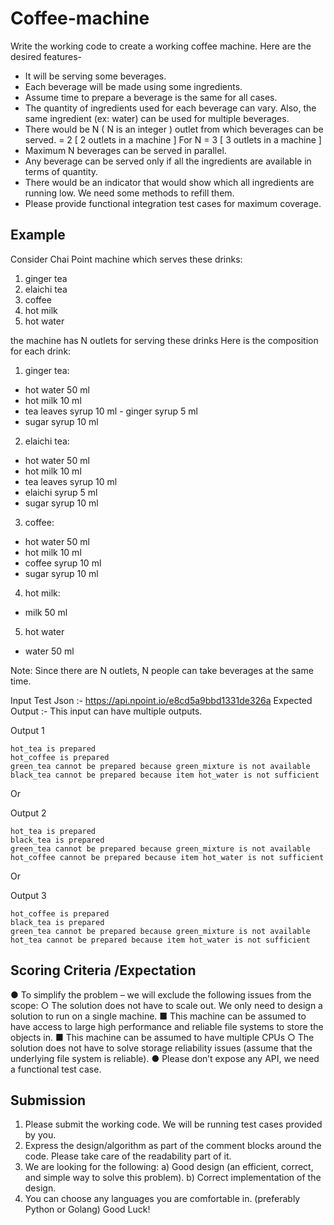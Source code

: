 # Coffee-machine

Write the ​working code​ to create a working coffee machine. Here are the desired features-

* It will be serving some beverages.
* Each beverage will be made using some ingredients.
* Assume time to prepare a beverage is the same for all cases.
* The quantity of ingredients used for each beverage can vary. Also, the same ingredient (ex: water) can be used for multiple beverages.
* There would be ​N​ ​( N is an integer )​ outlet from which beverages can be served.
= 2 [ 2 outlets in a machine ]
 For N
= 3 [ 3 outlets in a machine ]
* Maximum ​N​ beverages can be served in ​parallel​.
* Any beverage can be served only if all the ingredients are available in terms of quantity.
* There would be an indicator that would show which all ingredients are running low. We need
some methods to refill them.
* Please provide functional integration test cases for maximum coverage.

## Example​

Consider ​Chai Point ​machine which serves these drinks:

1. ginger tea
2. elaichi tea
3. coffee
4. hot milk
5. hot water

the machine has ​N​ outlets for serving these drinks
Here is the composition for each drink: 
1. ginger tea:
- hot water 50 ml
- hot milk 10 ml
- tea leaves syrup 10 ml - ginger syrup 5 ml
- sugar syrup 10 ml

2. elaichi tea:
- hot water 50 ml
- hot milk 10 ml
- tea leaves syrup 10 ml
- elaichi syrup 5 ml
- sugar syrup 10 ml

3. coffee:
- hot water 50 ml
- hot milk 10 ml
- coffee syrup 10 ml 
- sugar syrup 10 ml

4. hot milk:
- milk 50 ml
5. hot water
- water 50 ml

Note: Since there are ​N​ outlets, ​N​ people can take beverages at the same time.

Input Test Json​ :- ​https://api.npoint.io/e8cd5a9bbd1331de326a Expected Output​ :- This input can have multiple outputs.

Output 1
```
hot_tea is prepared
hot_coffee is prepared
green_tea cannot be prepared because green_mixture is not available
black_tea cannot be prepared because item hot_water is not sufficient
```

Or

Output 2
```
hot_tea is prepared
black_tea is prepared
green_tea cannot be prepared because green_mixture is not available
hot_coffee cannot be prepared because item hot_water is not sufficient
```

Or

Output 3
```
hot_coffee is prepared
black_tea is prepared
green_tea cannot be prepared because green_mixture is not available
hot_tea cannot be prepared because item hot_water is not sufficient
```

## Scoring Criteria​ / ​Expectation

● To simplify the problem – we will exclude the following issues from the scope:
○ The solution does not have to scale out. We only need to design a solution to run
on a single machine.
■ This machine can be assumed to have access to large high performance
and reliable file systems to store the objects in.
■ This machine can be assumed to have multiple CPUs
○ The solution does not have to solve storage reliability issues (assume that the underlying file system is reliable).
● Please don’t expose any API, we need a functional test case.
 
## Submission​

1) Please submit the working code. We will be running test cases provided by you.
2) Express the design/algorithm as part of the comment blocks around the code. Please
take care of the readability part of it.
3) We are looking for the following:
a) Good design (an efficient, correct, and simple way to solve this problem).
b) Correct implementation of the design.
4) You can choose any languages you are comfortable in. (preferably Python or Golang)
Good Luck!
